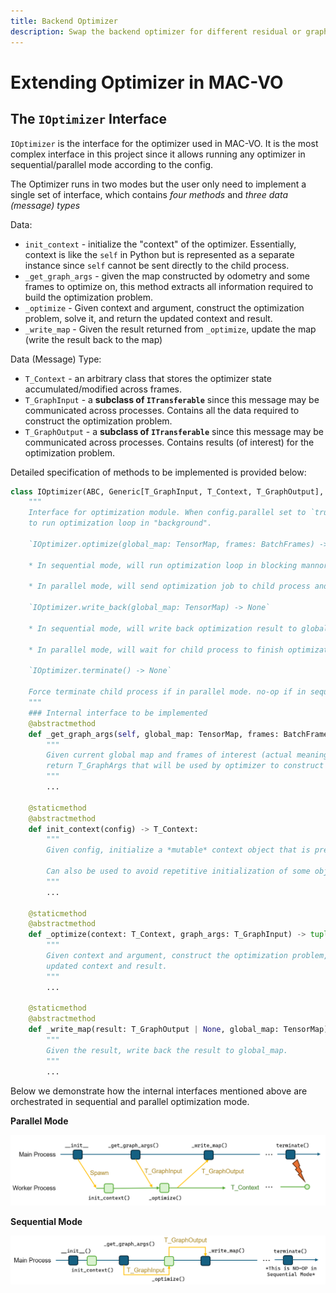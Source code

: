 ```yaml
---
title: Backend Optimizer
description: Swap the backend optimizer for different residual or graph formulation.
---
```


# Extending Optimizer in MAC-VO

## The `IOptimizer` Interface

`IOptimizer` is the interface for the optimizer used in MAC-VO. It is the most complex interface in this project since it allows running any optimizer in sequential/parallel mode according to the config.

The Optimizer runs in two modes but the user only need to implement a single set of interface, which contains *four methods* and *three data (message) types*

Data:
* `init_context` - initialize the "context" of the optimizer. Essentially, context is like the `self` in Python but is represented as a separate instance since `self` cannot be sent directly to the child process.
* `_get_graph_args` - given the map constructed by odometry and some frames to optimize on, this method extracts all information required to build the optimization problem.
* `_optimize` - Given context and argument, construct the optimization problem, solve it, and return the updated context and result.
* `_write_map` - Given the result returned from `_optimize`, update the map (write the result back to the map)

Data (Message) Type:
* `T_Context` - an arbitrary class that stores the optimizer state accumulated/modified across frames.
* `T_GraphInput` - a **subclass of `ITransferable`** since this message may be communicated across processes. Contains all the data required to construct the optimization problem.
* `T_GraphOutput` - a **subclass of `ITransferable`** since this message may be communicated across processes. Contains results (of interest) for the optimization problem.

Detailed specification of methods to be implemented is provided below:

```python title="Module/Optimization/Interface.py"
class IOptimizer(ABC, Generic[T_GraphInput, T_Context, T_GraphOutput], SubclassRegistry):
    """
    Interface for optimization module. When config.parallel set to `true`, will spawn a child process
    to run optimization loop in "background".
    
    `IOptimizer.optimize(global_map: TensorMap, frames: BatchFrames) -> None`
    
    * In sequential mode, will run optimization loop in blocking mannor and retun when optimization is finished.
    
    * In parallel mode, will send optimization job to child process and return immediately (non-blocking).
    
    `IOptimizer.write_back(global_map: TensorMap) -> None`
    
    * In sequential mode, will write back optimization result to global_map immediately and return.
    
    * In parallel mode, will wait for child process to finish optimization job and write back result to global_map. (blocking)

    `IOptimizer.terminate() -> None`
    
    Force terminate child process if in parallel mode. no-op if in sequential mode.
    """
    ### Internal interface to be implemented
    @abstractmethod
    def _get_graph_args(self, global_map: TensorMap, frames: BatchFrame) -> T_GraphInput:
        """
        Given current global map and frames of interest (actual meaning depends on the implementation),
        return T_GraphArgs that will be used by optimizer to construct optimization problem.
        """
        ...

    @staticmethod
    @abstractmethod
    def init_context(config) -> T_Context:
        """
        Given config, initialize a *mutable* context object that is preserved between optimizations.
        
        Can also be used to avoid repetitive initialization of some objects (e.g. optimizer, robust kernel).
        """
        ...
    
    @staticmethod
    @abstractmethod
    def _optimize(context: T_Context, graph_args: T_GraphInput) -> tuple[T_Context, T_GraphOutput]:
        """
        Given context and argument, construct the optimization problem, solve it and return the 
        updated context and result.
        """
        ...
    
    @staticmethod
    @abstractmethod
    def _write_map(result: T_GraphOutput | None, global_map: TensorMap) -> None:
        """
        Given the result, write back the result to global_map.
        """
        ...
```

Below we demonstrate how the internal interfaces mentioned above are orchestrated in sequential and parallel optimization mode.

**Parallel Mode**

![ParallelMode](/img/parallel_optimization.png)

**Sequential Mode**

![SequentialMode](/img/sequential_optimization.png)

